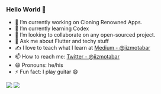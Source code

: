 ### Hello World 👋




- 🔭 I’m currently working on Cloning Renowned Apps.
- 🌱 I’m currently learning Codex
- 👯 I’m looking to collaborate on any open-sourced project.
- 💬 Ask me about Flutter and techy stuff
- ✍️ I love to teach what I learn at [Medium - @iizmotabar](iizmotabar.medium.com)
- 📫 How to reach me: [Twitter - @iizmotabar](twitter.com/iizmotabar) 
- 😄 Pronouns: he/his
- ⚡ Fun fact: I play guitar 😄



<img src="https://github-readme-stats.vercel.app/api?username=iizmotabar&&show_icons=true&title_color=ffffff&icon_color=bb2acf&text_color=daf7dc&bg_color=151515">

<img src= "https://github-readme-stats.vercel.app/api/top-langs/?username=iizmotabar&bg_color=151515&title_color=ffffff&text_color=ffffff">
